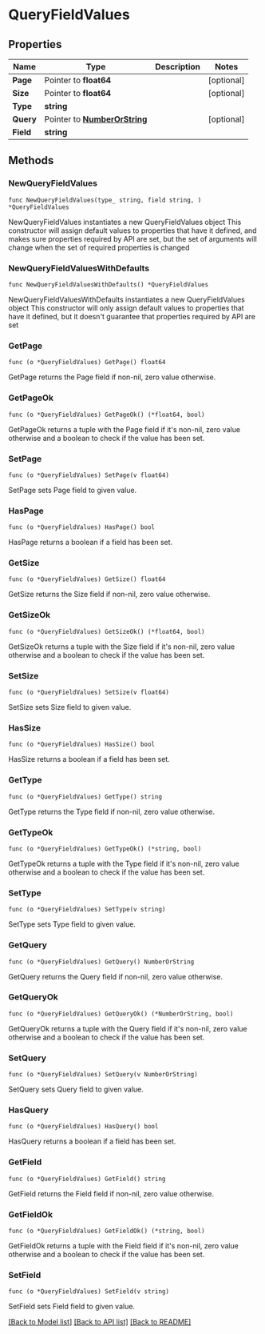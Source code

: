 # QueryFieldValues

## Properties

Name | Type | Description | Notes
------------ | ------------- | ------------- | -------------
**Page** | Pointer to **float64** |  | [optional] 
**Size** | Pointer to **float64** |  | [optional] 
**Type** | **string** |  | 
**Query** | Pointer to [**NumberOrString**](NumberOrString.md) |  | [optional] 
**Field** | **string** |  | 

## Methods

### NewQueryFieldValues

`func NewQueryFieldValues(type_ string, field string, ) *QueryFieldValues`

NewQueryFieldValues instantiates a new QueryFieldValues object
This constructor will assign default values to properties that have it defined,
and makes sure properties required by API are set, but the set of arguments
will change when the set of required properties is changed

### NewQueryFieldValuesWithDefaults

`func NewQueryFieldValuesWithDefaults() *QueryFieldValues`

NewQueryFieldValuesWithDefaults instantiates a new QueryFieldValues object
This constructor will only assign default values to properties that have it defined,
but it doesn't guarantee that properties required by API are set

### GetPage

`func (o *QueryFieldValues) GetPage() float64`

GetPage returns the Page field if non-nil, zero value otherwise.

### GetPageOk

`func (o *QueryFieldValues) GetPageOk() (*float64, bool)`

GetPageOk returns a tuple with the Page field if it's non-nil, zero value otherwise
and a boolean to check if the value has been set.

### SetPage

`func (o *QueryFieldValues) SetPage(v float64)`

SetPage sets Page field to given value.

### HasPage

`func (o *QueryFieldValues) HasPage() bool`

HasPage returns a boolean if a field has been set.

### GetSize

`func (o *QueryFieldValues) GetSize() float64`

GetSize returns the Size field if non-nil, zero value otherwise.

### GetSizeOk

`func (o *QueryFieldValues) GetSizeOk() (*float64, bool)`

GetSizeOk returns a tuple with the Size field if it's non-nil, zero value otherwise
and a boolean to check if the value has been set.

### SetSize

`func (o *QueryFieldValues) SetSize(v float64)`

SetSize sets Size field to given value.

### HasSize

`func (o *QueryFieldValues) HasSize() bool`

HasSize returns a boolean if a field has been set.

### GetType

`func (o *QueryFieldValues) GetType() string`

GetType returns the Type field if non-nil, zero value otherwise.

### GetTypeOk

`func (o *QueryFieldValues) GetTypeOk() (*string, bool)`

GetTypeOk returns a tuple with the Type field if it's non-nil, zero value otherwise
and a boolean to check if the value has been set.

### SetType

`func (o *QueryFieldValues) SetType(v string)`

SetType sets Type field to given value.


### GetQuery

`func (o *QueryFieldValues) GetQuery() NumberOrString`

GetQuery returns the Query field if non-nil, zero value otherwise.

### GetQueryOk

`func (o *QueryFieldValues) GetQueryOk() (*NumberOrString, bool)`

GetQueryOk returns a tuple with the Query field if it's non-nil, zero value otherwise
and a boolean to check if the value has been set.

### SetQuery

`func (o *QueryFieldValues) SetQuery(v NumberOrString)`

SetQuery sets Query field to given value.

### HasQuery

`func (o *QueryFieldValues) HasQuery() bool`

HasQuery returns a boolean if a field has been set.

### GetField

`func (o *QueryFieldValues) GetField() string`

GetField returns the Field field if non-nil, zero value otherwise.

### GetFieldOk

`func (o *QueryFieldValues) GetFieldOk() (*string, bool)`

GetFieldOk returns a tuple with the Field field if it's non-nil, zero value otherwise
and a boolean to check if the value has been set.

### SetField

`func (o *QueryFieldValues) SetField(v string)`

SetField sets Field field to given value.



[[Back to Model list]](../README.md#documentation-for-models) [[Back to API list]](../README.md#documentation-for-api-endpoints) [[Back to README]](../README.md)


